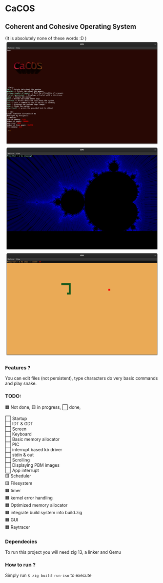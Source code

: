 # CaCOS

## Coherent and Cohesive Operating System

(It is absolutely none of these words :D )
![Picure of the OS](./screenshots/1.png)
![Picure of the OS](./screenshots/2.png)
![Picure of the OS](./screenshots/3.png)

### Features ?

 You can edit files (not persistent), type characters do very basic commands and play snake.

### TODO:

 🟧 Not done, 🟨 in progress, ⬜ done,

 ⬜ Startup  
 ⬜ IDT & GDT  
 ⬜ Screen  
 ⬜ Keyboard  
 ⬜ Basic memory allocator  
 ⬜ PIC  
 ⬜ interrupt based kb driver  
 ⬜ stdin & out  
 ⬜ Scrolling  
 ⬜ Displaying PBM images  
 ⬜ App interrupt   
 🟨 Scheduler  
 🟨 Filesystem  
 🟧 timer  
 🟧 kernel error handling  
 🟧 Optimized memory allocator  
 🟧 integrate build system into build.zig  
 🟧 GUI  
 🟧 Raytracer  

### Dependecies

 To run this project you will need zig 13, a linker and Qemu
 
### How to run ?

 Simply run `$ zig build run-iso` to execute
